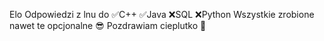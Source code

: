 Elo
Odpowiedzi z lnu do 
✅C++
✅Java
❌SQL
❌Python
Wszystkie zrobione nawet te opcjonalne 😎
Pozdrawiam cieplutko 🤗
